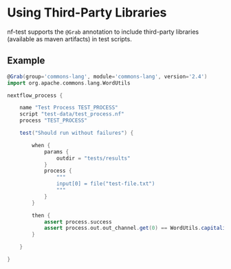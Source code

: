 # Using Third-Party Libraries

nf-test supports the `@Grab` annotation to include third-party libraries (available as maven artifacts) in test scripts.

## Example

```Groovy
@Grab(group='commons-lang', module='commons-lang', version='2.4')
import org.apache.commons.lang.WordUtils

nextflow_process {

    name "Test Process TEST_PROCESS"
    script "test-data/test_process.nf"
    process "TEST_PROCESS"

    test("Should run without failures") {

        when {
            params {
                outdir = "tests/results"
            }
            process {
                """
                input[0] = file("test-file.txt")
                """
            }
        }

        then {
            assert process.success
            assert process.out.out_channel.get(0) == WordUtils.capitalize('world')
        }

    }

}
```
